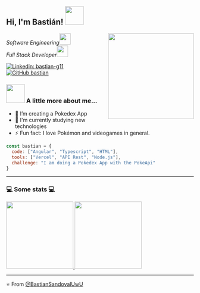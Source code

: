 <h2> Hi, I'm Bastián! <img src="https://media0.giphy.com/media/v1.Y2lkPTc5MGI3NjExanV3ZGZ1OGk2NnpwY2J4ZG1hZ3AzbXAwNWlyZGE3cGZvOWhndHZzZyZlcD12MV9pbnRlcm5hbF9naWZfYnlfaWQmY3Q9Zw/YnLs8X0I04Rtp467fN/giphy.gif" width="50"></h2>
<img align='right' src="https://media3.giphy.com/media/v1.Y2lkPTc5MGI3NjExd2N0bGNwemQ4MjJicGxjMzFobTcwbzVneHFoeTNzZDZxOXh3eWhwdSZlcD12MV9pbnRlcm5hbF9naWZfYnlfaWQmY3Q9Zw/gvxtFWGDYoHM9TZsEl/giphy.gif" width="230">
<p><em>Software Engineering<img src="https://media.giphy.com/media/MB75OzWrpUMOWfBHg0/giphy.gif" width="30"></br>Full Stack Developer<img src="https://media.giphy.com/media/lRLzrbhmh5pFf4jOga/giphy.gif" width="30">
</em></p>

[![Linkedin: bastian-g11](https://img.shields.io/badge/-Bastian-\-Sandoval-blue?style=flat-square&logo=Linkedin&logoColor=white&link=https://www.linkedin.com/in/bastián-sandoval-labraña-13115622b/)](https://www.linkedin.com/in/bastián-sandoval-labraña-13115622b/)
[![GitHub bastian](https://img.shields.io/github/followers/BastianSandovalUwU?label=follow&style=social)](https://github.com/BastianSandovalUwU)


### <img src="https://media1.giphy.com/media/v1.Y2lkPTc5MGI3NjExNzVsaHZvaHNqbnFuNWs1eHpyMWpvNGRobzl4bGR4OGQ0cHR2Y2FieCZlcD12MV9pbnRlcm5hbF9naWZfYnlfaWQmY3Q9Zw/X1f83aLeeNjWXkMaMe/giphy.gif" width="50"> A little more about me...

- :telescope: I’m creating a Pokedex App
- :seedling: I'm currently studying new technologies
- :zap: Fun fact: I love Pokémon and videogames in general.


```javascript
const bastian = {
  code: ["Angular", "Typescript", "HTML"],
  tools: ["Vercel", "API Rest", "Node.js"],
  challenge: "I am doing a Pokedex App with the PokeApi"
}
```

---
### :computer: Some stats :computer:

<a href="https://github.com/BastianSandovalUwU">
  <img height="180em" src="https://github-readme-stats.vercel.app/api?username=BastianSandovalUwU&theme=dark&show_icons=true" />
  <img height="180em" src="https://github-readme-stats.vercel.app/api/top-langs/?username=BastianSandovalUwU&theme=dark&layout=compact" />
</a>

---

:star:️ From [@BastianSandovalUwU](https://github.com/BastianSandovalUwU)